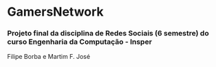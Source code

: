 # GamersNetwork
### Projeto final da disciplina de Redes Sociais (6 semestre) do curso Engenharia da Computação - Insper

Filipe Borba e Martim F. José
